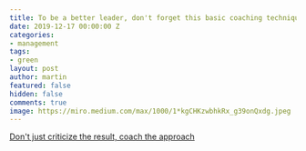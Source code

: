 ```yaml
---
title: To be a better leader, don't forget this basic coaching technique
date: 2019-12-17 00:00:00 Z
categories:
- management
tags:
- green
layout: post
author: martin
featured: false
hidden: false
comments: true
image: https://miro.medium.com/max/1000/1*kgCHKzwbhkRx_g39onQxdg.jpeg
---
```


[Don't just criticize the result, coach the approach](https://medium.com/@mackuntu/to-be-a-better-leader-dont-forget-this-basic-coaching-technique-3bafc504f904?source=friends_link&sk=c85d6732242ba4c7c04bab5ace8c09e1)